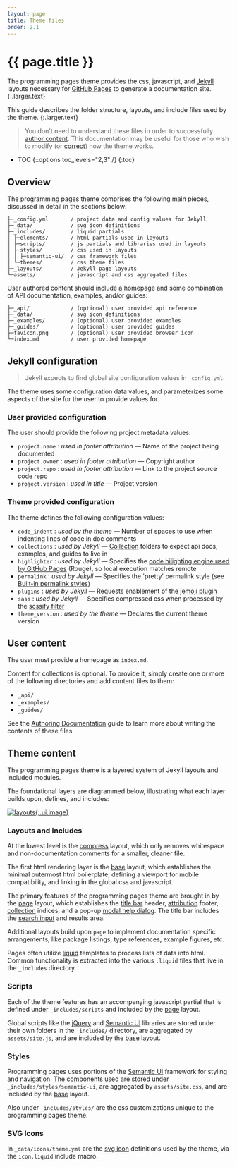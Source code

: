 ```yaml
---
layout: page
title: Theme files
order: 2.1
---
```


# {{ page.title }}

The programming pages theme provides the css, javascript, and [Jekyll][ghjekyll] layouts necessary for [GitHub Pages][ghpages] to generate a documentation site.
{:.larger.text}

This guide describes the folder structure, layouts, and include files used by the theme.
{:.larger.text}

> You don't need to understand these files in order to successfully [author content][authoring-documentation]. This documentation may be useful for those who wish to modify (or [correct][reporting-issues]) how the theme works.

- TOC
{::options toc_levels="2,3" /}
{:toc}


## Overview

The programming pages theme comprises the following main pieces, discussed in detail in the sections below:

    ├─_config.yml       / project data and config values for Jekyll
    ├─_data/            / svg icon definitions
    ├─_includes/        / liquid partials
    │ ├─elements/       / html partials used in layouts
    │ ├─scripts/        / js partials and libraries used in layouts
    │ ├─styles/         / css used in layouts
    │ │ ├─semantic-ui/  / css framework files
    │ └─themes/         / css theme files
    ├─_layouts/         / Jekyll page layouts
    └─assets/           / javascript and css aggregated files

User authored content should include a homepage and some combination of API documentation, examples, and/or guides:

    ├─_api/             / (optional) user provided api reference
    ├─_data/            / svg icon definitions
    ├─_examples/        / (optional) user provided examples
    ├─_guides/          / (optional) user provided guides
    ├─favicon.png       / (optional) user provided browser icon
    └─index.md          / user provided homepage


## Jekyll configuration

> Jekyll expects to find global site configuration values in `_config.yml`.

The theme uses some configuration data values, and parameterizes some aspects of the site for the user to provide values for.

### User provided configuration

The user should provide the following project metadata values:

- `project.name` : _used in footer attribution_ &mdash; Name of the project being documented
- `project.owner` : _used in footer attribution_ &mdash; Copyright author
- `project.repo` : _used in footer attribution_ &mdash; Link to the project source code repo
- `project.version` : _used in title_ &mdash; Project version

### Theme provided configuration

The theme defines the following configuration values:

- `code_indent` : _used by the theme_ &mdash; Number of spaces to use when indenting lines of code in doc comments
- `collections` : _used by Jekyll_ &mdash; [Collection][jekyll-collection] folders to expect api docs, examples, and guides to live in
- `highlighter` : _used by Jekyll_ &mdash; Specifies the [code hilighting engine used by GitHub Pages][ghpages-rouge] (Rouge), so local execution matches remote
- `permalink` : _used by Jekyll_ &mdash; Specifies the 'pretty' permalink style (see [Built-in permalink styles][jekyll-permalink])
- `plugins` : _used by Jekyll_ &mdash; Requests enablement of the [jemoji plugin][ghpages-jemoji]
- `sass` : _used by Jekyll_ &mdash; Specifies compressed css when processed by the [scssify filter][jekyll-scssify]
- `theme_version` : _used by the theme_ &mdash; Declares the current theme version


## User content

The user must provide a homepage as `index.md`.

Content for collections is optional. To provide it, simply create one or more of the following directories and add content files to them:

- `_api/`
- `_examples/`
- `_guides/`

See the [Authoring Documentation][authoring-documentation] guide to learn more about writing the contents of these files.


## Theme content

The programming pages theme is a layered system of Jekyll layouts and included modules.

The foundational layers are diagrammed below, illustrating what each layer builds upon, defines, and includes:

[![layouts](template-structure.draw-io.png "diagram of the template structure (draw.io)"){:.ui.image}](template-structure.draw-io.png)

### Layouts and includes

At the lowest level is the [compress][layout-compress] layout, which only removes whitespace and non-documentation comments for a smaller, cleaner file.

The first html rendering layer is the [base][layout-base] layout, which establishes the minimal outermost html boilerplate, defining a viewport for mobile compatibility, and linking in the global css and javascript.

The primary features of the programming pages theme are brought in by the [page][layout-page] layout, which establishes the [title bar][feature-title] header, [attribution][feature-attribution] footer, [collection][feature-collections] indices, and a pop-up [modal help dialog][feature-help]. The title bar includes the [search input][feature-search] and results area.

Additional layouts build upon `page` to implement documentation specific arrangements, like package listings, type references, example figures, etc.

Pages often utilize [liquid][liquid] templates to process lists of data into html. Common functionality is extracted into the various `.liquid` files that live in the `_includes` directory.

### Scripts

Each of the theme features has an accompanying javascript partial that is defined under `_includes/scripts` and included by the [page][layout-page] layout.

Global scripts like the [jQuery][jquery] and [Semantic UI][semantic-ui] libraries are stored under their own folders in the `_includes/` directory, are aggregated by `assets/site.js`, and are included by the [base][layout-base] layout.

### Styles

Programming pages uses portions of the [Semantic UI][semantic-ui] framework for styling and navigation. The components used are stored under `_includes/styles/semantic-ui`, are aggregated by `assets/site.css`, and are included by the [base][layout-base] layout.

Also under `_includes/styles/` are the css customizations unique to the programming pages theme.

### SVG Icons

In `_data/icons/theme.yml` are the [svg icon][svg-icons] definitions used by the theme, via the `icon.liquid` include macro.



[authoring-documentation]: {{site.baseurl}}/guides/Authoring-Documentation/#/guides/ "Authoring documentation with the programming pages theme"
[feature-attribution]: {{site.baseurl}}/guides/Theme-Features/#attribution "attribution feature"
[feature-collections]: {{site.baseurl}}/guides/Theme-Features/#collection-indices "collections feature"
[feature-help]: {{site.baseurl}}/guides/Theme-Features/#help-overlay "help feature"
[feature-search]: {{site.baseurl}}/guides/Theme-Features/#search-input "search feature"
[feature-title]: {{site.baseurl}}/guides/Theme-Features/#title-bar "title bar feature"
[ghjekyll]: https://help.github.com/articles/using-jekyll-as-a-static-site-generator-with-github-pages/ "Using Jekyll as a static site generator with GitHub Pages"
[ghpages-jemoji]: https://help.github.com/articles/emoji-on-github-pages/ "Emoji on GitHub Pages"
[ghpages-rouge]: https://help.github.com/articles/using-syntax-highlighting-on-github-pages/ "Using syntax highlighting on GitHub Pages"
[ghpages]: https://pages.github.com/ "GitHub Pages"
[jekyll-collection]: https://jekyllrb.com/docs/collections/#step1 "Tell Jekyll to read in your collection"
[jekyll-permalink]: https://jekyllrb.com/docs/permalinks/#builtinpermalinkstyles "Built-in permalink styles"
[jekyll-scssify]: https://jekyllrb.com/docs/templates/#filters "Jekyll sassify filter"
[jquery]: https://jquery.com/ "jQuery javascript library"
[layout-base]: {{site.baseurl}}/layout_api/base/#/layout_api/ "base layout"
[layout-compress]: {{site.baseurl}}/layout_api/compress/#/layout_api/ "compress layout"
[layout-page]: {{site.baseurl}}/layout_api/page/#/layout_api/ "page layout"
[liquid]: http://shopify.github.io/liquid/ "Liquid is an open-source template language used by Jekyll"
[semantic-ui]: https://semantic-ui.com/ "Semantic UI css and javascript framework"
[reporting-issues]: {{site.baseurl}}/guides/Reporting-Issues-and-Contributing/#/guides/ "Reporting issues and contributing"
[svg-icons]: {{site.baseurl}}/examples/sampler/#icons "SVG icons provided by the programming pages theme"
